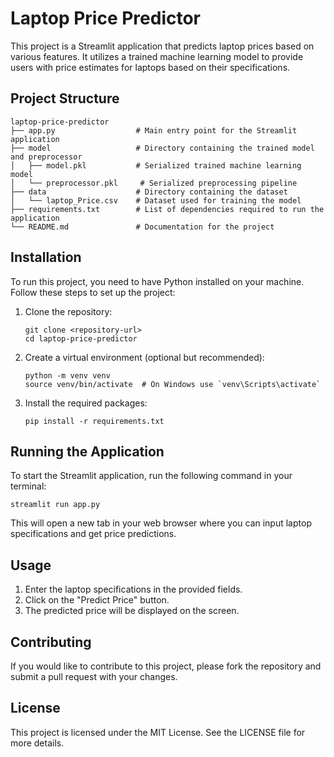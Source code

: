 # Laptop Price Predictor

This project is a Streamlit application that predicts laptop prices based on various features. It utilizes a trained machine learning model to provide users with price estimates for laptops based on their specifications.

## Project Structure

```
laptop-price-predictor
├── app.py                  # Main entry point for the Streamlit application
├── model                   # Directory containing the trained model and preprocessor
│   ├── model.pkl           # Serialized trained machine learning model
│   └── preprocessor.pkl     # Serialized preprocessing pipeline
├── data                    # Directory containing the dataset
│   └── laptop_Price.csv    # Dataset used for training the model
├── requirements.txt        # List of dependencies required to run the application
└── README.md               # Documentation for the project
```

## Installation

To run this project, you need to have Python installed on your machine. Follow these steps to set up the project:

1. Clone the repository:
   ```
   git clone <repository-url>
   cd laptop-price-predictor
   ```

2. Create a virtual environment (optional but recommended):
   ```
   python -m venv venv
   source venv/bin/activate  # On Windows use `venv\Scripts\activate`
   ```

3. Install the required packages:
   ```
   pip install -r requirements.txt
   ```

## Running the Application

To start the Streamlit application, run the following command in your terminal:
```
streamlit run app.py
```

This will open a new tab in your web browser where you can input laptop specifications and get price predictions.

## Usage

1. Enter the laptop specifications in the provided fields.
2. Click on the "Predict Price" button.
3. The predicted price will be displayed on the screen.

## Contributing

If you would like to contribute to this project, please fork the repository and submit a pull request with your changes.

## License

This project is licensed under the MIT License. See the LICENSE file for more details.